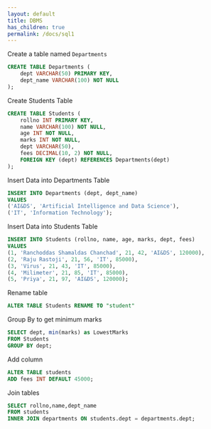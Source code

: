 ```yaml
---
layout: default
title: DBMS
has_children: true
permalink: /docs/sql1
---
```


Create a table named `Departments`

```sql
CREATE TABLE Departments (
    dept VARCHAR(50) PRIMARY KEY,
    dept_name VARCHAR(100) NOT NULL
);
```

Create Students Table

```sql
CREATE TABLE Students (
    rollno INT PRIMARY KEY,
    name VARCHAR(100) NOT NULL,
    age INT NOT NULL,
    marks INT NOT NULL,
    dept VARCHAR(50),
    fees DECIMAL(10, 2) NOT NULL,
    FOREIGN KEY (dept) REFERENCES Departments(dept)
);
```


Insert Data into Departments Table

```sql
INSERT INTO Departments (dept, dept_name)
VALUES 
('AI&DS', 'Artificial Intelligence and Data Science'),
('IT', 'Information Technology');
```

Insert Data into Students Table
```sql
INSERT INTO Students (rollno, name, age, marks, dept, fees)
VALUES
(1, 'Ranchoddas Shamaldas Chanchad', 21, 42, 'AI&DS', 120000),
(2, 'Raju Rastoji', 21, 56, 'IT', 85000),
(3, 'Virus', 21, 43, 'IT', 85000),
(4, 'Milimeter', 21, 85, 'IT', 85000),
(5, 'Priya', 21, 97, 'AI&DS', 120000);
```

Rename table

```sql
ALTER TABLE Students RENAME TO "student"
```

Group By to get minimum marks

```sql
SELECT dept, min(marks) as LowestMarks
FROM Students
GROUP BY dept;
```


Add column

```sql
ALTER TABLE students
ADD fees INT DEFAULT 45000;
```

Join tables

```sql
SELECT rollno,name,dept_name
FROM students
INNER JOIN departments ON students.dept = departments.dept;
```